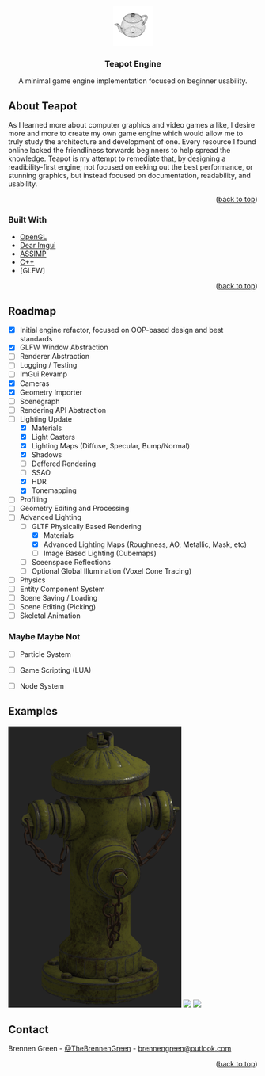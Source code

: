 <div id="top"></div>
<!-- PROJECT LOGO -->
<br />
<div align="center">
  <a href="https://github.com/othneildrew/Best-README-Template">
    <img src="Media/tp.png" alt="Logo" width="80" height="80">
  </a>

  <h3 align="center">Teapot Engine</h3>

  <p align="center">
    A minimal game engine implementation focused on beginner usability.
    <br />
  </p>
</div>



<!-- ABOUT THE PROJECT -->
## About Teapot

As I learned more about computer graphics and video games a like, I desire more and more to create my own game engine which would allow me to truly study the architecture and development of one. Every resource I found online lacked the friendliness torwards beginners to help spread the knowledge. Teapot is my attempt to remediate that, by designing a readibility-first engine; not focused on eeking out the best performance, or stunning graphics, but instead focused on documentation, readability, and usability.

<p align="right">(<a href="#top">back to top</a>)</p>



### Built With

* [OpenGL](https://www.opengl.org//)
* [Dear Imgui](https://github.com/ocornut/imgui)
* [ASSIMP](https://www.assimp.org/)
* [C++](https://www.cplusplus.com/)
* [GLFW]

<p align="right">(<a href="#top">back to top</a>)</p>

<!-- ROADMAP -->
## Roadmap

- [x] Initial engine refactor, focused on OOP-based design and best standards
- [x] GLFW Window Abstraction
- [ ] Renderer Abstraction
- [ ] Logging / Testing
- [ ] ImGui Revamp
- [x] Cameras
- [x] Geometry Importer
- [ ] Scenegraph
- [ ] Rendering API Abstraction
- [ ] Lighting Update
  - [x] Materials
  - [x] Light Casters
  - [x] Lighting Maps (Diffuse, Specular, Bump/Normal)
  - [x] Shadows
  - [ ] Deffered Rendering
  - [ ] SSAO
  - [x] HDR
  - [x] Tonemapping
- [ ] Profiling
- [ ] Geometry Editing and Processing
- [ ] Advanced Lighting
  - [ ] GLTF Physically Based Rendering
    - [x] Materials
    - [x] Advanced Lighting Maps (Roughness, AO, Metallic, Mask, etc)
    - [ ] Image Based Lighting (Cubemaps)
  - [ ] Sceenspace Reflections
  - [ ] Optional Global Illumination (Voxel Cone Tracing)
- [ ] Physics
- [ ] Entity Component System
- [ ] Scene Saving / Loading
- [ ] Scene Editing (Picking)
- [ ] Skeletal Animation
  
### Maybe Maybe Not
- [ ] Particle System
- [ ] Game Scripting (LUA)
- [ ] Node System


## Examples

<img style="width:350px;" src="./Media/hydrant.jpg"></img>
<img style="width:350px;" src="./Media/pbr.gif"></img>
<img style="width:350px;" src="./Media/sponza-tp.gif"></img>

<!-- CONTACT -->
## Contact

Brennen Green - [@TheBrennenGreen](https://twitter.com/your_username) - brennengreen@outlook.com

<p align="right">(<a href="#top">back to top</a>)</p>
